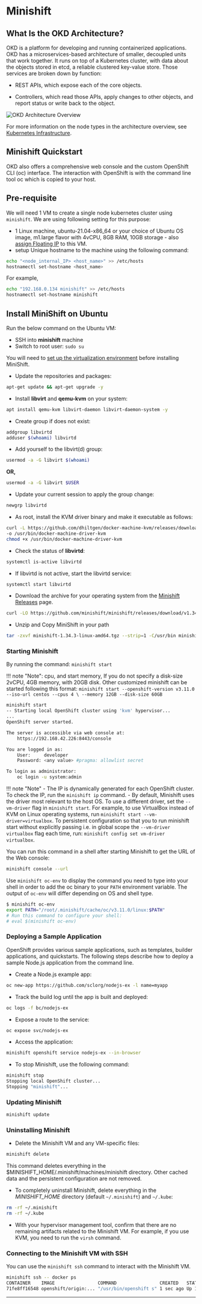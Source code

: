 # Minishift

## What Is the OKD Architecture?

OKD is a platform for developing and running containerized applications. OKD has
a microservices-based architecture of smaller, decoupled units that work
together. It runs on top of a Kubernetes cluster, with data about the objects
stored in etcd, a reliable clustered key-value store. Those services are broken
down by function:

- REST APIs, which expose each of the core objects.

- Controllers, which read those APIs, apply changes to other objects, and report
status or write back to the object.

![OKD Architecture Overview](images/okd_architecture.png)

For more information on the node types in the architecture overview,
see [Kubernetes Infrastructure](https://docs.okd.io/3.11/architecture/infrastructure_components/kubernetes_infrastructure.html#architecture-infrastructure-components-kubernetes-infrastructure).

## Minishift Quickstart

OKD also offers a comprehensive web console and the custom OpenShift CLI (oc) interface.
The interaction with OpenShift is with the command line tool oc which is copied to
your host.

## Pre-requisite

We will need 1 VM to create a single node kubernetes cluster using `minishift`.
We are using following setting for this purpose:

- 1 Linux machine, ubuntu-21.04-x86_64 or your choice of Ubuntu OS image,
m1.large flavor with 4vCPU, 8GB RAM, 10GB storage - also [assign Floating IP](../../openstack/create-and-connect-to-the-VM/assign-a-floating-IP.md)
 to this VM.
- setup Unique hostname to the machine using the following command:

```sh
echo "<node_internal_IP> <host_name>" >> /etc/hosts
hostnamectl set-hostname <host_name>
```

For example,

```sh
echo "192.168.0.134 minishift" >> /etc/hosts
hostnamectl set-hostname minishift
```

## Install MiniShift on Ubuntu

Run the below command on the Ubuntu VM:

- SSH into **minishift** machine
- Switch to root user: `sudo su`

You will need to [set up the virtualization environment](https://docs.okd.io/latest/minishift/getting-started/setting-up-virtualization-environment.html)
before installing MiniShift.

- Update the repositories and packages:

```sh
apt-get update && apt-get upgrade -y
```

- Install **libvirt** and **qemu-kvm** on your system:

```sh
apt install qemu-kvm libvirt-daemon libvirt-daemon-system -y
```

- Create group if does not exist:

```sh
addgroup libvirtd
adduser $(whoami) libvirtd
```

- Add yourself to the libvirt(d) group:

```sh
usermod -a -G libvirt $(whoami)
```

**OR,**

```sh
usermod -a -G libvirt $USER
```

- Update your current session to apply the group change:

```sh
newgrp libvirtd
```

- As root, install the KVM driver binary and make it executable as follows:

```sh
curl -L https://github.com/dhiltgen/docker-machine-kvm/releases/download/v0.10.0/docker-machine-driver-kvm-ubuntu16.04
-o /usr/bin/docker-machine-driver-kvm
chmod +x /usr/bin/docker-machine-driver-kvm
```

- Check the status of **libvirtd**:

```sh
systemctl is-active libvirtd
```

- If libvirtd is not active, start the libvirtd service:

```sh
systemctl start libvirtd
```

- Download the archive for your operating system from the
[Minishift Releases](https://github.com/minishift/minishift/releases) page.

```sh
curl -LO https://github.com/minishift/minishift/releases/download/v1.34.3/minishift-1.34.3-linux-amd64.tgz
```

- Unzip and Copy MiniShift in your path

```sh
tar -zxvf minishift-1.34.3-linux-amd64.tgz --strip=1 -C/usr/bin minishift-1.34.3-linux-amd64/minishift
```

### Starting Minishift

By running the command: `minishift start`

!!! note "Note":
    cpu, and start memory, If you do not specify a disk-size 2vCPU, 4GB memory, with
    20GB disk. Other customized minishift can be started following this format:
    `minishift start --openshift-version v3.11.0 --iso-url centos --cpus 4 \
    --memory 12GB --disk-size 60GB`

```sh
minishift start
-- Starting local OpenShift cluster using 'kvm' hypervisor...
...
OpenShift server started.

The server is accessible via web console at:
    https://192.168.42.226:8443/console

You are logged in as:
    User:     developer
    Password: <any value> #pragma: allowlist secret

To login as administrator:
    oc login -u system:admin
```

!!! note "Note"
    - The IP is dynamically generated for each OpenShift cluster. To check the IP,
    run the `minishift ip` command.
    - By default, Minishift uses the driver most relevant to the host OS. To
    use a different driver, set the `--vm-driver` flag in `minishift start`. For
    example, to use VirtualBox instead of KVM on Linux operating systems, run
    `minishift start --vm-driver=virtualbox`. To persistent configuration so that
    you to run minishift start without explicitly passing i.e. in global scope the
    `--vm-driver virtualbox` flag each time, run:
    `minishift config set vm-driver virtualbox`.

You can run this command in a shell after starting Minishift to get the URL of the
Web console:

```sh
minishift console --url
```

Use `minishift oc-env` to display the command you need to type into your shell
in order to add the oc binary to your `PATH` environment variable. The output of
`oc-env` will differ depending on OS and shell type.

```sh
$ minishift oc-env
export PATH="/root/.minishift/cache/oc/v3.11.0/linux:$PATH"
# Run this command to configure your shell:
# eval $(minishift oc-env)
```

### Deploying a Sample Application

OpenShift provides various sample applications, such as templates, builder
applications, and quickstarts. The following steps describe how to deploy a sample
Node.js application from the command line.

- Create a Node.js example app:

```sh
oc new-app https://github.com/sclorg/nodejs-ex -l name=myapp
```

- Track the build log until the app is built and deployed:

```sh
oc logs -f bc/nodejs-ex
```

- Expose a route to the service:

```sh
oc expose svc/nodejs-ex
```

- Access the application:

```sh
minishift openshift service nodejs-ex --in-browser
```

- To stop Minishift, use the following command:

```sh
minishift stop
Stopping local OpenShift cluster...
Stopping "minishift"...
```

### Updating Minishift

```sh
minishift update
```

### Uninstalling Minishift

- Delete the Minishift VM and any VM-specific files:

```sh
minishift delete
```

This command deletes everything in the $MINISHIFT_HOME/.minishift/machines/minishift
directory. Other cached data and the persistent configuration are not removed.

- To completely uninstall Minishift, delete everything in the *MINISHIFT_HOME* directory
(default `~/.minishift`) and `~/.kube`:

```sh
rm -rf ~/.minishift
rm -rf ~/.kube
```

- With your hypervisor management tool, confirm that there are no remaining artifacts
related to the Minishift VM. For example, if you use KVM, you need to run the `virsh`
command.

### Connecting to the Minishift VM with SSH

You can use the `minishift ssh` command to interact with the Minishift VM.

```sh
minishift ssh -- docker ps
CONTAINER    IMAGE                COMMAND                CREATED   STATUS       NAMES
71fe8ff16548 openshift/origin:... "/usr/bin/openshift s" 1 sec ago Up 1 second  origin
```

---
